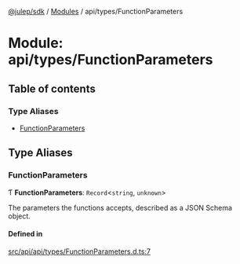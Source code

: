 [@julep/sdk](../README.md) / [Modules](../modules.md) / api/types/FunctionParameters

# Module: api/types/FunctionParameters

## Table of contents

### Type Aliases

- [FunctionParameters](api_types_FunctionParameters.md#functionparameters)

## Type Aliases

### FunctionParameters

Ƭ **FunctionParameters**: `Record`\<`string`, `unknown`\>

The parameters the functions accepts, described as a JSON Schema object.

#### Defined in

[src/api/api/types/FunctionParameters.d.ts:7](https://github.com/julep-ai/samantha-monorepo/blob/9aefd53/sdks/js/src/api/api/types/FunctionParameters.d.ts#L7)

